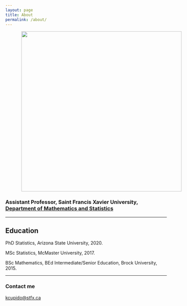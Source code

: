 ```yaml
---
layout: page
title: About
permalink: /about/
---
```



<img align="center" hspace="50" height = "500" src="https://cupidok.github.io/images/KC.jpg" /> 


### Assistant Professor, Saint Francis Xavier University, <a href="http://www2.mystfx.ca/math-stats/mathematics-statistics">Department of Mathematics and Statistics</a>



<hr>





## Education

PhD Statistics, Arizona State University, 2020.

MSc Statistics, McMaster University, 2017.

BSc Mathematics, BEd Intermediate/Senior Education, Brock University, 2015.
<hr>




### Contact me

[kcupido@stfx.ca](mailto:kcupido@stfx.ca)

